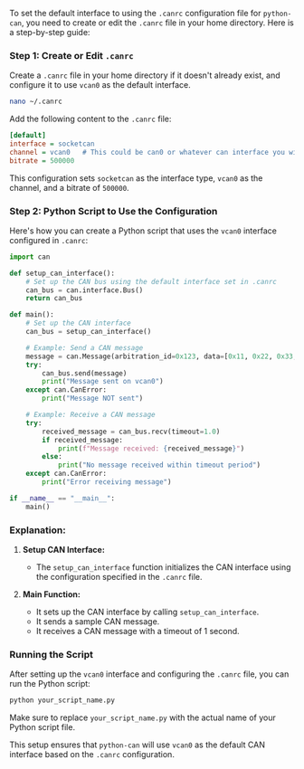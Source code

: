 To set the default interface to using the `.canrc` configuration file for `python-can`, you need to create or edit the `.canrc` file in your home directory. Here is a step-by-step guide:

### Step 1: Create or Edit `.canrc`

Create a `.canrc` file in your home directory if it doesn't already exist, and configure it to use `vcan0` as the default interface.

```sh
nano ~/.canrc
```

Add the following content to the `.canrc` file:

```ini
[default]
interface = socketcan
channel = vcan0   # This could be can0 or whatever can interface you wish to use
bitrate = 500000
```

This configuration sets `socketcan` as the interface type, `vcan0` as the channel, and a bitrate of `500000`.

### Step 2: Python Script to Use the Configuration

Here's how you can create a Python script that uses the `vcan0` interface configured in `.canrc`:

```python
import can

def setup_can_interface():
    # Set up the CAN bus using the default interface set in .canrc
    can_bus = can.interface.Bus()
    return can_bus

def main():
    # Set up the CAN interface
    can_bus = setup_can_interface()

    # Example: Send a CAN message
    message = can.Message(arbitration_id=0x123, data=[0x11, 0x22, 0x33, 0x44, 0x55, 0x66, 0x77, 0x88], is_extended_id=False)
    try:
        can_bus.send(message)
        print("Message sent on vcan0")
    except can.CanError:
        print("Message NOT sent")

    # Example: Receive a CAN message
    try:
        received_message = can_bus.recv(timeout=1.0)
        if received_message:
            print(f"Message received: {received_message}")
        else:
            print("No message received within timeout period")
    except can.CanError:
        print("Error receiving message")

if __name__ == "__main__":
    main()
```

### Explanation:

1. **Setup CAN Interface:**
   - The `setup_can_interface` function initializes the CAN interface using the configuration specified in the `.canrc` file.

2. **Main Function:**
   - It sets up the CAN interface by calling `setup_can_interface`.
   - It sends a sample CAN message.
   - It receives a CAN message with a timeout of 1 second.

### Running the Script

After setting up the `vcan0` interface and configuring the `.canrc` file, you can run the Python script:

```sh
python your_script_name.py
```

Make sure to replace `your_script_name.py` with the actual name of your Python script file.

This setup ensures that `python-can` will use `vcan0` as the default CAN interface based on the `.canrc` configuration.

